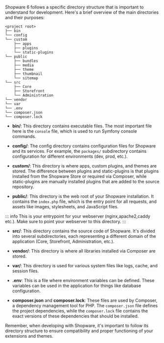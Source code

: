 Shopware 6 follows a specific directory structure that is important to understand for development. Here's a brief overview of the main directories and their purposes:


```text
<project root>
├── bin
└── config
└── custom
    ├── apps
    ├── plugins
    └── static-plugins
└── public
    ├── bundles
    ├── media
    ├── theme
    ├── thumbnail
    └── sitemap    
└── src
    ├── Core
    ├── Storefront
    └── Administration
└── vendor
└── var
└── .env
└── composer.json
└── composer.lock
```

- **bin/**: This directory contains executable files. The most important file here is the `console` file, which is used to run Symfony console commands.

- **config/**: The config directory contains configuration files for Shopware and its services. For example, the `packages/` subdirectory contains configuration for different environments (dev, prod, etc.).

- **custom/**: This directory is where apps, custom plugins, and themes are stored. The difference between plugins and static-plugins is that plugins installed from the Shopware Store or required via Composer, while static-plugins are manually installed plugins that are added to the source repository.

- **public/**: This directory is the web root of your Shopware installation. It contains the `index.php` file, which is the entry point for all requests, and assets like images, stylesheets, and JavaScript files.

::: info
This is your entrypoint for your webserver (nginx,apache2,caddy etc.). Make sure to point your webserver to this directory.
:::

- **src/**: This directory contains the source code of Shopware. It's divided into several subdirectories, each representing a different domain of the application (Core, Storefront, Administration, etc.).

- **vendor/**: This directory is where all libraries installed via Composer are stored.

- **var/**: This directory is used for various system files like logs, cache, and session files.

- **.env**: This is a file where environment variables can be defined. These variables can be used in the application for things like database configuration.

- **composer.json** and **composer.lock**: These files are used by Composer, a dependency management tool for PHP. The `composer.json` file defines the project dependencies, while the `composer.lock` file contains the exact versions of these dependencies that should be installed.

Remember, when developing with Shopware, it's important to follow its directory structure to ensure compatibility and proper functioning of your extensions and themes.